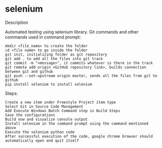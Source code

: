 # selenium
Description

Automated testing using selenium library.
Git commands and other commands used in command prompt:

    mkdir <file_name> to create the folder
    cd <file name> to go inside the folder
    git init, initializing folder as git repository
    git add . to add all the files into git track
    git commit -m "<message>", it commits whatever is there in the track
    git remote add origin <GitHub repository link>, builds connection between git and github
    git push --set-upstream origin master, sends all the files from git to github
    pip install selenium to install selenium

Steps:

    Create a new item under Freestyle Project item type
    Select Git in Source Code Management
    Add Execute Windows Batch Command step in Build Steps
    Save the configurations
    Build now and visualize console output
    Install selenium in the command prompt using the command mentioned above
    Execute the selenium python code
    After successful execution of the code, google chrome browser should automatically open and quit itself


